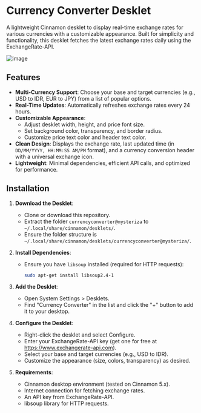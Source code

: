 # Currency Converter Desklet

A lightweight Cinnamon desklet to display real-time exchange rates for various currencies with a customizable appearance. Built for simplicity and functionality, this desklet fetches the latest exchange rates daily using the ExchangeRate-API.

![image](https://github.com/user-attachments/assets/cd9030e7-4096-4e93-afc1-245d88a0b9d1)


## Features
- **Multi-Currency Support**: Choose your base and target currencies (e.g., USD to IDR, EUR to JPY) from a list of popular options.
- **Real-Time Updates**: Automatically refreshes exchange rates every 24 hours.
- **Customizable Appearance**:
  - Adjust desklet width, height, and price font size.
  - Set background color, transparency, and border radius.
  - Customize price text color and header text color.
- **Clean Design**: Displays the exchange rate, last updated time (in `DD/MM/YYYY, HH:MM:SS AM/PM` format), and a currency conversion header with a universal exchange icon.
- **Lightweight**: Minimal dependencies, efficient API calls, and optimized for performance.

## Installation
1. **Download the Desklet**:
   - Clone or download this repository.
   - Extract the folder `currencyconverter@mysteriza` to `~/.local/share/cinnamon/desklets/`.
   - Ensure the folder structure is `~/.local/share/cinnamon/desklets/currencyconverter@mysteriza/`.

2. **Install Dependencies**:
   - Ensure you have `libsoup` installed (required for HTTP requests):
     ```bash
     sudo apt-get install libsoup2.4-1
     ```
3. **Add the Desklet**:
   - Open System Settings > Desklets.
   - Find "Currency Converter" in the list and click the "+" button to add it to your desktop.
4. **Configure the Desklet**:
   - Right-click the desklet and select Configure.
   - Enter your ExchangeRate-API key (get one for free at https://www.exchangerate-api.com).
   - Select your base and target currencies (e.g., USD to IDR).
   - Customize the appearance (size, colors, transparency) as desired.
5. **Requirements**:
   - Cinnamon desktop environment (tested on Cinnamon 5.x).
   - Internet connection for fetching exchange rates.
   - An API key from ExchangeRate-API.
   - libsoup library for HTTP requests.
